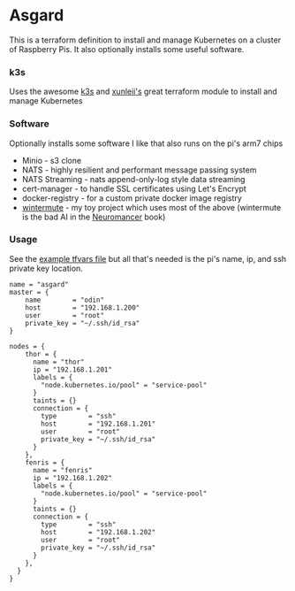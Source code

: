 # Asgard
This is a terraform definition to install and manage Kubernetes on a cluster of Raspberry Pis. It also optionally installs some useful software.



### k3s
Uses the awesome [k3s](https://k3s.io) and [xunleii's](https://registry.terraform.io/modules/xunleii/k3s/module) great terraform module to install and manage Kubernetes


### Software
Optionally installs some software I like that also runs on the pi's arm7 chips

- Minio - s3 clone
- NATS - highly resilient and performant message passing system
- NATS Streaming - nats append-only-log style data streaming
- cert-manager - to handle SSL certificates using Let's Encrypt
- docker-registry - for a custom private docker image registry
- [wintermute](https://github.com/zackb/wintermute) - my toy project which uses most of the above (wintermute is the bad AI in the [Neuromancer](https://en.wikipedia.org/wiki/Neuromancer) book)

### Usage
See the [example tfvars file](iac/example.tfvars) but all that's needed is the pi's name, ip, and ssh private key location.

```
name = "asgard"
master = {
    name        = "odin"
    host        = "192.168.1.200"
    user        = "root"
    private_key = "~/.ssh/id_rsa"
}

nodes = {
    thor = {
      name = "thor"
      ip = "192.168.1.201"
      labels = {
        "node.kubernetes.io/pool" = "service-pool"
      }
      taints = {}
      connection = {
        type        = "ssh"
        host        = "192.168.1.201"
        user        = "root"
        private_key = "~/.ssh/id_rsa"
      }
    },
    fenris = {
      name = "fenris"
      ip = "192.168.1.202"
      labels = {
        "node.kubernetes.io/pool" = "service-pool"
      }
      taints = {}
      connection = {
        type        = "ssh"
        host        = "192.168.1.202"
        user        = "root"
        private_key = "~/.ssh/id_rsa"
      }
    },
  }
}
```
